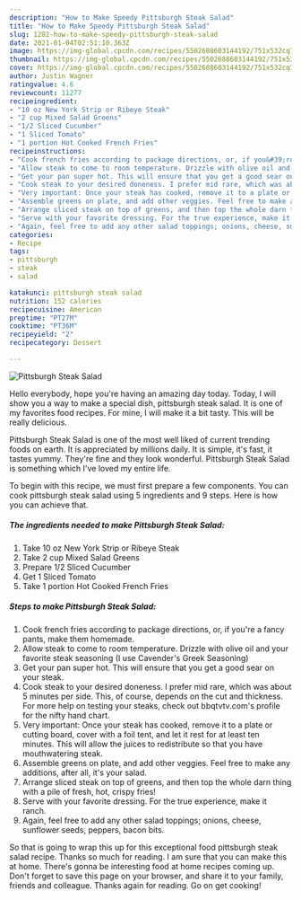 ```yaml
---
description: "How to Make Speedy Pittsburgh Steak Salad"
title: "How to Make Speedy Pittsburgh Steak Salad"
slug: 1282-how-to-make-speedy-pittsburgh-steak-salad
date: 2021-01-04T02:51:10.363Z
image: https://img-global.cpcdn.com/recipes/5502688603144192/751x532cq70/pittsburgh-steak-salad-recipe-main-photo.jpg
thumbnail: https://img-global.cpcdn.com/recipes/5502688603144192/751x532cq70/pittsburgh-steak-salad-recipe-main-photo.jpg
cover: https://img-global.cpcdn.com/recipes/5502688603144192/751x532cq70/pittsburgh-steak-salad-recipe-main-photo.jpg
author: Justin Wagner
ratingvalue: 4.6
reviewcount: 11277
recipeingredient:
- "10 oz New York Strip or Ribeye Steak"
- "2 cup Mixed Salad Greens"
- "1/2 Sliced Cucumber"
- "1 Sliced Tomato"
- "1 portion Hot Cooked French Fries"
recipeinstructions:
- "Cook french fries according to package directions, or, if you&#39;re a fancy pants, make them homemade."
- "Allow steak to come to room temperature. Drizzle with olive oil and your favorite steak seasoning (I use Cavender&#39;s Greek Seasoning)"
- "Get your pan super hot. This will ensure that you get a good sear on your steak."
- "Cook steak to your desired doneness. I prefer mid rare, which was about 5 minutes per side. This, of course, depends on the cut and thickness. For more help on testing your steaks, check out bbqtvtv.com&#39;s profile for the nifty hand chart."
- "Very important: Once your steak has cooked, remove it to a plate or cutting board, cover with a foil tent, and let it rest for at least ten minutes.  This will allow the juices to redistribute so that you have mouthwatering steak."
- "Assemble greens on plate, and add other veggies. Feel free to make any additions, after all, it&#39;s your salad."
- "Arrange sliced steak on top of greens, and then top the whole darn thing with a pile of fresh, hot, crispy fries!"
- "Serve with your favorite dressing. For the true experience, make it ranch."
- "Again, feel free to add any other salad toppings; onions, cheese, sunflower seeds, peppers, bacon bits."
categories:
- Recipe
tags:
- pittsburgh
- steak
- salad

katakunci: pittsburgh steak salad 
nutrition: 152 calories
recipecuisine: American
preptime: "PT27M"
cooktime: "PT36M"
recipeyield: "2"
recipecategory: Dessert

---
```



![Pittsburgh Steak Salad](https://img-global.cpcdn.com/recipes/5502688603144192/751x532cq70/pittsburgh-steak-salad-recipe-main-photo.jpg)

Hello everybody, hope you're having an amazing day today. Today, I will show you a way to make a special dish, pittsburgh steak salad. It is one of my favorites food recipes. For mine, I will make it a bit tasty. This will be really delicious.

Pittsburgh Steak Salad is one of the most well liked of current trending foods on earth. It is appreciated by millions daily. It is simple, it's fast, it tastes yummy. They're fine and they look wonderful. Pittsburgh Steak Salad is something which I've loved my entire life.




To begin with this recipe, we must first prepare a few components. You can cook pittsburgh steak salad using 5 ingredients and 9 steps. Here is how you can achieve that.

<!--inarticleads1-->

##### The ingredients needed to make Pittsburgh Steak Salad:

1. Take 10 oz New York Strip or Ribeye Steak
1. Take 2 cup Mixed Salad Greens
1. Prepare 1/2 Sliced Cucumber
1. Get 1 Sliced Tomato
1. Take 1 portion Hot Cooked French Fries




<!--inarticleads2-->

##### Steps to make Pittsburgh Steak Salad:

1. Cook french fries according to package directions, or, if you&#39;re a fancy pants, make them homemade.
1. Allow steak to come to room temperature. Drizzle with olive oil and your favorite steak seasoning (I use Cavender&#39;s Greek Seasoning)
1. Get your pan super hot. This will ensure that you get a good sear on your steak.
1. Cook steak to your desired doneness. I prefer mid rare, which was about 5 minutes per side. This, of course, depends on the cut and thickness. For more help on testing your steaks, check out bbqtvtv.com&#39;s profile for the nifty hand chart.
1. Very important: Once your steak has cooked, remove it to a plate or cutting board, cover with a foil tent, and let it rest for at least ten minutes.  This will allow the juices to redistribute so that you have mouthwatering steak.
1. Assemble greens on plate, and add other veggies. Feel free to make any additions, after all, it&#39;s your salad.
1. Arrange sliced steak on top of greens, and then top the whole darn thing with a pile of fresh, hot, crispy fries!
1. Serve with your favorite dressing. For the true experience, make it ranch.
1. Again, feel free to add any other salad toppings; onions, cheese, sunflower seeds, peppers, bacon bits.




So that is going to wrap this up for this exceptional food pittsburgh steak salad recipe. Thanks so much for reading. I am sure that you can make this at home. There's gonna be interesting food at home recipes coming up. Don't forget to save this page on your browser, and share it to your family, friends and colleague. Thanks again for reading. Go on get cooking!
